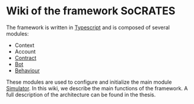 # Wiki of the framework SoCRATES

The framework is written in [Typescript](https://www.typescriptlang.org/) and is composed of several modules:

- Context
- Account
- [Contract](https://gitlab.fbk.eu/smart-contract-testing/bot-framework/wikis/contract)
- [Bot](https://gitlab.fbk.eu/smart-contract-testing/bot-framework/wikis/bot)
- [Behaviour](https://gitlab.fbk.eu/smart-contract-testing/bot-framework/wikis/behaviour)

These modules are used to configure and initialize the main module [Simulator](https://gitlab.fbk.eu/smart-contract-testing/bot-framework/wikis/simulator). In this wiki, we describe the main functions of the framework. A full description of the architecture can be found in the thesis. 